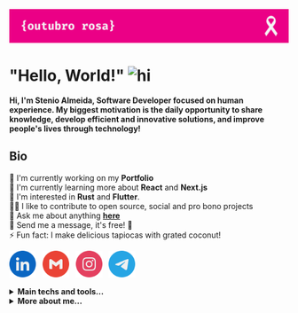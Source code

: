 <img src="https://raw.githubusercontent.com/stenioas/stenioas/main/etc/assets/social-cover-compact.png" alt="Cover" />

<h1><strong>"Hello, World!"</strong> <img src="https://user-images.githubusercontent.com/1303154/88677602-1635ba80-d120-11ea-84d8-d263ba5fc3c0.gif" width="24px" alt="hi"></h1>

<strong>Hi, I'm Stenio Almeida, Software Developer focused on human experience. My biggest motivation is the daily opportunity to share knowledge, develop efficient and innovative solutions, and improve people's lives through technology!</strong>

## **Bio**

💼 I'm currently working on my **Portfolio**<br>
🌱 I'm currently learning more about **React** and **Next.js**<br/>
🧐 I'm interested in **Rust** and **Flutter**.<br/>
🤝🏼 I like to contribute to open source, social and pro bono projects<br/>
💬 Ask me about anything [**here**][telegram]<br/>
💌 Send me a message, it's free! 🤗<br/>
⚡ Fun fact: I make delicious tapiocas with grated coconut!

[<img src="./etc/assets/social-linkedin.svg" alt="Linkedin" width="48" height="48" />][linkedin]&nbsp;&nbsp;
[<img src="./etc/assets/social-gmail.svg" alt="Gmail" width="48" height="48" />][gmail]&nbsp;&nbsp;
[<img src="./etc/assets/social-instagram.svg" alt="Instagram" width="48" height="48" />][instagram]&nbsp;&nbsp;
[<img src="./etc/assets/social-telegram.svg" alt="Telegram" width="48" height="48" />][telegram]

<details>
<summary><strong>Main techs and tools...</strong></summary>
<br/>

<img src="./etc/assets/html5.svg" title="HTML5" alt="Html5" width="36" height="36" /><img src="./etc/assets/css3.svg" title="CSS3" alt="CSS3" width="36" height="36" /><img src="./etc/assets/javascript.svg" title="JavaScript" alt="Javascript" width="36" height="36" /><img src="./etc/assets/typescript.svg" title="TypeScript" alt="Typescript" width="36" height="36" /><img src="./etc/assets/react.svg" title="React" alt="React" width="36" height="36" /><img src="./etc/assets/styled-components.svg" title="Styled Components" alt="Styled Components" width="36" height="36" /><img src="./etc/assets/scss.svg" title="SCSS" alt="SCSS" width="36" height="36" /><img src="./etc/assets/figma.svg" title="Figma" alt="Figma" width="36" height="36" /><img src="./etc/assets/python.svg" title="Python" alt="Python" width="36" height="36" /><img src="./etc/assets/bashscript.svg" title="Bash Script" alt="Bash Script" width="36" height="36" /><img src="./etc/assets/linux.svg" title="Linux" alt="Linux" width="36" height="36" /><img src="./etc/assets/vscode.svg" title="Visual Studio Code" alt="Visual Studio Code" width="36" height="36" /><img src="./etc/assets/npm.svg" title="NPM" alt="NPM" width="36" height="36" /><img src="./etc/assets/yarn.svg" title="Yarn" alt="Yarn" width="36" height="36" /><img src="./etc/assets/git.svg" title="Git" alt="Git" width="36" height="36" /><img src="./etc/assets/markdown.svg" title="Markdown" alt="Markdown" width="36" height="36" /><img src="./etc/assets/mdnwebdocs.svg" title="MDN Web Docs" alt="MDN Web Docs" width="36" height="36" />

</details>

<details>
<summary><strong>More about me...</strong></summary>
<br/>

<img src="https://img.shields.io/github/followers/stenioas.svg?style=social&label=Followers&maxAge=2592000" alt="Github followers" /><br />

<div>
<img src="https://github-readme-stats.vercel.app/api?username=stenioas&count_private=true&show_icons=true&theme=react" alt="Github Stats" height="180em"/> <img src="https://github-readme-stats.vercel.app/api/top-langs/?username=stenioas&layout=compact&theme=react&langs_count=8" alt="Top langs" height="180em"/>
</div>

</details>

<!-- links -->

[linkedin]: https://linkedin.com/in/stenioas/
[instagram]: https://instagram.com/stenioas/
[telegram]: https://t.me/stenioas/
[gmail]: mailto:stenioas@gmail.com
